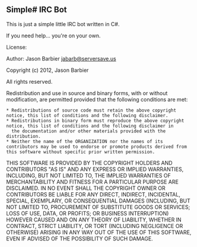 ## Simple# IRC Bot ##

This is just a simple little IRC bot written in C#.

If you need help... you're on your own.


License:

 Author:
   Jason Barbier jabarb@serversave.us

 Copyright (c) 2012, Jason Barbier

 All rights reserved.

 Redistribution and use in source and binary forms, with or without modification, are permitted provided that the following conditions are met:


    * Redistributions of source code must retain the above copyright notice, this list of conditions and the following disclaimer.
    * Redistributions in binary form must reproduce the above copyright notice, this list of conditions and the following disclaimer in
      the documentation and/or other materials provided with the distribution.
    * Neither the name of the ORGANIZATION nor the names of its contributors may be used to endorse or promote products derived from this software without specific prior written permission.
  
  
 THIS SOFTWARE IS PROVIDED BY THE COPYRIGHT HOLDERS AND CONTRIBUTORS
 "AS IS" AND ANY EXPRESS OR IMPLIED WARRANTIES, INCLUDING, BUT NOT
 LIMITED TO, THE IMPLIED WARRANTIES OF MERCHANTABILITY AND FITNESS FOR
 A PARTICULAR PURPOSE ARE DISCLAIMED. IN NO EVENT SHALL THE COPYRIGHT OWNER OR
 CONTRIBUTORS BE LIABLE FOR ANY DIRECT, INDIRECT, INCIDENTAL, SPECIAL,
 EXEMPLARY, OR CONSEQUENTIAL DAMAGES (INCLUDING, BUT NOT LIMITED TO,
 PROCUREMENT OF SUBSTITUTE GOODS OR SERVICES; LOSS OF USE, DATA, OR
 PROFITS; OR BUSINESS INTERRUPTION) HOWEVER CAUSED AND ON ANY THEORY OF
 LIABILITY, WHETHER IN CONTRACT, STRICT LIABILITY, OR TORT (INCLUDING
 NEGLIGENCE OR OTHERWISE) ARISING IN ANY WAY OUT OF THE USE OF THIS
 SOFTWARE, EVEN IF ADVISED OF THE POSSIBILITY OF SUCH DAMAGE.
